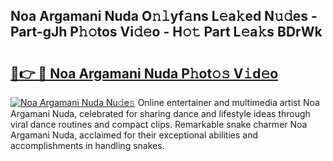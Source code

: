 ## Noa Argamani Nuda O𝚗𝚕yf𝚊ns L𝚎a𝚔ed N𝚞𝚍es - Part-gJh P𝚑𝚘tos Vi𝚍𝚎o - H𝚘𝚝 Part L𝚎a𝚔s BDrWk

# <h2><a href="http://kfa1z2.oniu.top/?m=Noa+Argamani+Nuda">🔗👉 🔴 Noa Argamani Nuda P𝚑ot𝚘𝚜 V𝚒d𝚎o</a></h2>

[![Noa Argamani Nuda Nu𝚍e𝚜](https://i.imgur.com/0qMVB7G.gif)](http://kfa1z2.oniu.top/?m=Noa+Argamani+Nuda)
Online entertainer and multimedia artist Noa Argamani Nuda, celebrated for sharing dance and lifestyle ideas through viral dance routines and compact clips. Remarkable snake charmer Noa Argamani Nuda, acclaimed for their exceptional abilities and accomplishments in handling snakes.  
